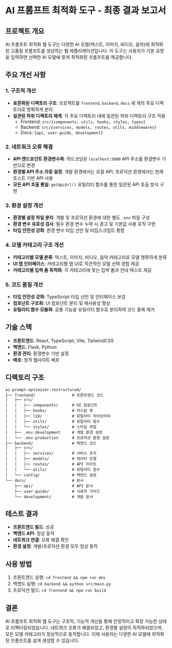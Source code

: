 # AI 프롬프트 최적화 도구 - 최종 결과 보고서

## 프로젝트 개요
AI 프롬프트 최적화 웹 도구는 다양한 AI 모델(텍스트, 이미지, 비디오, 음악)에 최적화된 고품질 프롬프트를 생성하는 웹 애플리케이션입니다. 이 도구는 사용자가 기본 요청을 입력하면 선택한 AI 모델에 맞게 최적화된 프롬프트를 제공합니다.

## 주요 개선 사항

### 1. 구조적 개선
- **표준화된 디렉토리 구조**: 프로젝트를 `frontend`, `backend`, `docs` 세 개의 주요 디렉토리로 명확하게 분리
- **일관된 하위 디렉토리 체계**: 각 주요 디렉토리 내에 일관된 하위 디렉토리 구조 적용
  - Frontend: `src/{components, utils, hooks, styles, types}`
  - Backend: `src/{services, models, routes, utils, middlewares}`
  - Docs: `{api, user-guide, development}`

### 2. 네트워크 오류 해결
- **API 엔드포인트 환경변수화**: 하드코딩된 `localhost:5000` API 주소를 환경변수 기반으로 변경
- **환경별 API 주소 자동 설정**: 개발 환경에서는 로컬 API, 프로덕션 환경에서는 현재 호스트 기반 API 사용
- **모든 API 호출 통일**: `getApiUrl()` 유틸리티 함수를 통한 일관된 API 호출 방식 구현

### 3. 환경 설정 개선
- **환경별 설정 파일 분리**: 개발 및 프로덕션 환경에 대한 별도 `.env` 파일 구성
- **환경 변수 유효성 검사**: 필수 환경 변수 누락 시 경고 및 기본값 사용 로직 구현
- **타입 안전성 강화**: 환경 변수 타입 선언 및 타입스크립트 통합

### 4. 모델 카테고리 구조 개선
- **카테고리별 모델 분류**: 텍스트, 이미지, 비디오, 음악 카테고리로 모델 명확하게 분류
- **UI 탭 인터페이스**: 카테고리별 탭 UI로 직관적인 모델 선택 경험 제공
- **카테고리별 입력 폼 최적화**: 각 카테고리에 맞는 입력 폼과 안내 텍스트 제공

### 5. 코드 품질 개선
- **타입 안전성 강화**: TypeScript 타입 선언 및 인터페이스 보강
- **컴포넌트 구조화**: UI 컴포넌트 분리 및 재사용성 향상
- **유틸리티 함수 모듈화**: 공통 기능을 유틸리티 함수로 분리하여 코드 중복 제거

## 기술 스택
- **프론트엔드**: React, TypeScript, Vite, TailwindCSS
- **백엔드**: Flask, Python
- **환경 관리**: 환경변수 기반 설정
- **배포**: 정적 웹사이트 배포

## 디렉토리 구조
```
ai-prompt-optimizer-restructured/
├── frontend/                # 프론트엔드 코드
│   ├── src/
│   │   ├── components/      # UI 컴포넌트
│   │   ├── hooks/           # 커스텀 훅
│   │   ├── lib/             # 유틸리티 라이브러리
│   │   ├── utils/           # 유틸리티 함수
│   │   └── styles/          # 스타일 파일
│   ├── .env.development     # 개발 환경 설정
│   └── .env.production      # 프로덕션 환경 설정
├── backend/                 # 백엔드 코드
│   ├── src/
│   │   ├── services/        # 서비스 로직
│   │   ├── models/          # 데이터 모델
│   │   ├── routes/          # API 라우트
│   │   └── utils/           # 유틸리티 함수
│   └── config/              # 백엔드 설정
└── docs/                    # 문서
    ├── api/                 # API 문서
    ├── user-guide/          # 사용자 가이드
    └── development/         # 개발 문서
```

## 테스트 결과
- **프론트엔드 빌드**: 성공
- **백엔드 API**: 정상 동작
- **네트워크 연결**: 오류 해결 확인
- **환경 설정**: 개발/프로덕션 환경 모두 정상 동작

## 사용 방법
1. 프론트엔드 실행: `cd frontend && npm run dev`
2. 백엔드 실행: `cd backend && python src/main.py`
3. 프로덕션 빌드: `cd frontend && npm run build`

## 결론
AI 프롬프트 최적화 웹 도구는 구조적, 기능적 개선을 통해 안정적이고 확장 가능한 상태로 리팩터링되었습니다. 네트워크 오류가 해결되었고, 환경별 설정이 최적화되었으며, 모든 모델 카테고리가 정상적으로 동작합니다. 이제 사용자는 다양한 AI 모델에 최적화된 프롬프트를 쉽게 생성할 수 있습니다.
